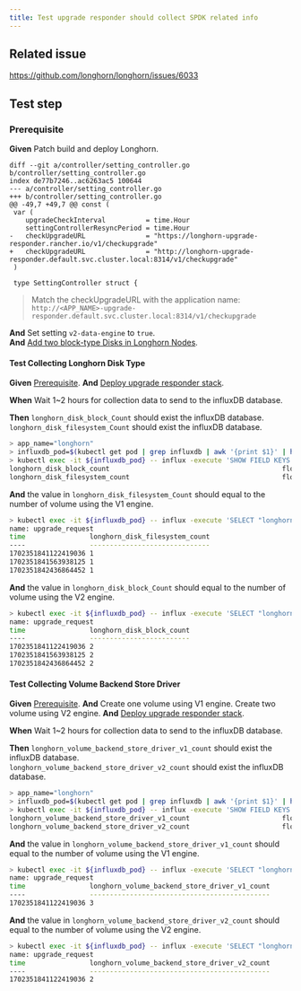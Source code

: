 ```yaml
---
title: Test upgrade responder should collect SPDK related info
---
```


## Related issue
https://github.com/longhorn/longhorn/issues/6033

## Test step

### Prerequisite

**Given** Patch build and deploy Longhorn.  
```
diff --git a/controller/setting_controller.go b/controller/setting_controller.go
index de77b7246..ac6263ac5 100644
--- a/controller/setting_controller.go
+++ b/controller/setting_controller.go
@@ -49,7 +49,7 @@ const (
 var (
 	upgradeCheckInterval          = time.Hour
 	settingControllerResyncPeriod = time.Hour
-	checkUpgradeURL               = "https://longhorn-upgrade-responder.rancher.io/v1/checkupgrade"
+	checkUpgradeURL               = "http://longhorn-upgrade-responder.default.svc.cluster.local:8314/v1/checkupgrade"
 )

 type SettingController struct {
```
> Match the checkUpgradeURL with the application name: `http://<APP_NAME>-upgrade-responder.default.svc.cluster.local:8314/v1/checkupgrade`

**And** Set setting `v2-data-engine` to `true`.  
**And** [Add two block-type Disks in Longhorn Nodes](https://longhorn.io/docs/1.5.3/spdk/quick-start/#add-block-type-disks-in-longhorn-nodes).  

#### Test Collecting Longhorn Disk Type

**Given** [Prerequisite](#prerequisite).
**And** [Deploy upgrade responder stack](https://github.com/longhorn/longhorn/tree/master/dev/upgrade-responder).  

**When** Wait 1~2 hours for collection data to send to the influxDB database.  

**Then** `longhorn_disk_block_Count` should exist the influxDB database.  
         `longhorn_disk_filesystem_Count` should exist the influxDB database.  
```bash
> app_name="longhorn"
> influxdb_pod=$(kubectl get pod | grep influxdb | awk '{print $1}' | head -n 1)
> kubectl exec -it ${influxdb_pod} -- influx -execute 'SHOW FIELD KEYS FROM upgrade_request' -database="${app_name}_upgrade_responder" | grep longhorn_disk
longhorn_disk_block_count                                           float
longhorn_disk_filesystem_count                                      float
```

**And** the value in `longhorn_disk_filesystem_Count` should equal to the number of volume using the V1 engine.  
```bash
> kubectl exec -it ${influxdb_pod} -- influx -execute 'SELECT "longhorn_disk_filesystem_count" FROM "upgrade_request"' -database="${app_name}_upgrade_responder"
name: upgrade_request
time                longhorn_disk_filesystem_count
----                ------------------------------
1702351841122419036 1
1702351841563938125 1
1702351842436864452 1
```
**And** the value in `longhorn_disk_block_Count` should equal to the number of volume using the V2 engine.  
```bash
> kubectl exec -it ${influxdb_pod} -- influx -execute 'SELECT "longhorn_disk_block_count" FROM "upgrade_request"' -database="${app_name}_upgrade_responder"
name: upgrade_request
time                longhorn_disk_block_count
----                -------------------------
1702351841122419036 2
1702351841563938125 2
1702351842436864452 2
```

#### Test Collecting Volume Backend Store Driver

**Given** [Prerequisite](#prerequisite).
**And** Create one volume using V1 engine.
        Create two volume using V2 engine.
**And** [Deploy upgrade responder stack](https://github.com/longhorn/longhorn/tree/master/dev/upgrade-responder).  

**When** Wait 1~2 hours for collection data to send to the influxDB database.  

**Then** `longhorn_volume_backend_store_driver_v1_count` should exist the influxDB database.  
         `longhorn_volume_backend_store_driver_v2_count` should exist the influxDB database.  
```bash
> app_name="longhorn"
> influxdb_pod=$(kubectl get pod | grep influxdb | awk '{print $1}' | head -n 1)
> kubectl exec -it ${influxdb_pod} -- influx -execute 'SHOW FIELD KEYS FROM upgrade_request' -database="${app_name}_upgrade_responder" | grep longhorn_volume_backend_store_driver
longhorn_volume_backend_store_driver_v1_count                       float
longhorn_volume_backend_store_driver_v2_count                       float
```

**And** the value in `longhorn_volume_backend_store_driver_v1_count` should equal to the number of volume using the V1 engine.  
```bash
> kubectl exec -it ${influxdb_pod} -- influx -execute 'SELECT "longhorn_volume_backend_store_driver_v1_count" FROM "upgrade_request"' -database="${app_name}_upgrade_responder"
name: upgrade_request
time                longhorn_volume_backend_store_driver_v1_count
----                ---------------------------------------------
1702351841122419036 3
```
**And** the value in `longhorn_volume_backend_store_driver_v2_count` should equal to the number of volume using the V2 engine.  
```bash
> kubectl exec -it ${influxdb_pod} -- influx -execute 'SELECT "longhorn_volume_backend_store_driver_v2_count" FROM "upgrade_request"' -database="${app_name}_upgrade_responder"
name: upgrade_request
time                longhorn_volume_backend_store_driver_v2_count
----                ---------------------------------------------
1702351841122419036 2
```
